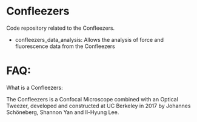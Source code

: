 # Confleezers

Code repository related to the Confleezers.

- confleezers_data_analysis:
	Allows the analysis of force and fluorescence data from the Confleezers

# FAQ:
What is a Confleezers:

The Confleezers is a Confocal Microscope combined with an Optical Tweezer, developed and constructed at UC Berkeley in 2017 by Johannes Schöneberg, Shannon Yan and Il-Hyung Lee.
